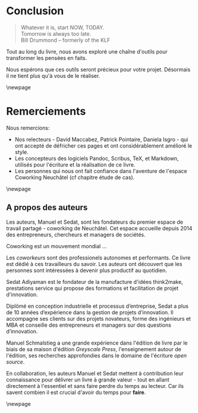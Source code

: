 # Conclusion

> Whatever it is, start NOW, TODAY.  
> Tomorrow is always too late.  
> Bill Drummond – formerly of the KLF

Tout au long du livre, nous avons exploré une chaîne d'outils pour transformer les pensées en faits. 

Nous espérons que ces outils seront précieux pour votre projet. Désormais il ne tient plus qu'à vous de le réaliser.

\newpage

# Remerciements

Nous remercions: 

- Nos relecteurs - David Maccabez, Patrick Pointaire, Daniela Isgro - qui ont accepté de défricher ces pages et ont considérablement amélioré le style. 
- Les concepteurs des logiciels Pandoc, Scribus, TeX, et Markdown, utilisés pour l'écriture et la réalisation de ce livre.
- Les personnes qui nous ont fait confiance dans l'aventure de l'espace Coworking Neuchâtel (cf chapitre étude de cas).


\newpage

## A propos des auteurs 

Les auteurs, Manuel et Sedat, sont les fondateurs du premier espace de travail partagé - coworking de Neuchâtel. Cet espace accueille depuis 2014 des entrepreneurs, chercheurs et managers de sociétés. 

Coworking est un mouvement mondial ... 

Les *coworkeurs* sont des professionels autonomes et performants. Ce livre est dédié à ces travailleurs du savoir. Les auteurs ont découvert que les personnes sont intéressées à devenir plus productif au quotidien. 

Sedat Adiyaman est le fondateur de la manufacture d'idées think2make, prestations service qui propose des formations et facilitation de projet d'innovation. 

Diplômé en conception industrielle et processus d’entreprise, Sedat a plus de 10 années d’expérience dans la gestion de projets d’innovation. Il accompagne ses clients sur des projets novateurs, forme des ingénieurs et MBA et conseille des entrepreneurs et managers sur des questions d’innovation. 

Manuel Schmalstieg a une grande expérience dans l'édition de livre par le biais de sa maison d'édition *Greyscale Press*, l'enseignement autour de l'édition, ses recherches approfondies dans le domaine de l'écriture *open source*.

En collaboration, les auteurs Manuel et Sedat mettent à contribution leur connaissance pour délivrer un livre à grande valeur - tout en allant directement à l'essentiel et sans faire perdre du temps au lecteur. Car ils savent combien il est crucial d'avoir du temps pour **faire**.

\newpage
